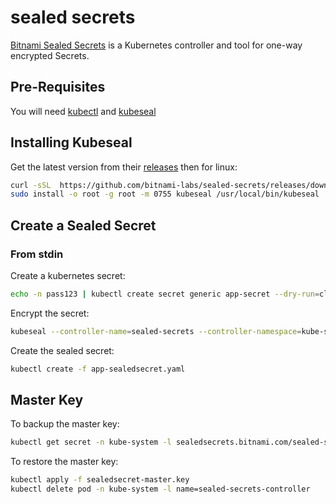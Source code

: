 # sealed secrets

[Bitnami Sealed Secrets](https://github.com/bitnami-labs/sealed-secrets) is a Kubernetes controller and tool for one-way encrypted Secrets.

## Pre-Requisites

You will need [kubectl]() and [kubeseal](https://github.com/bitnami-labs/sealed-secrets/releases)

## Installing Kubeseal

Get the latest version from their [releases](https://github.com/bitnami-labs/sealed-secrets/releases) then for linux:

```bash
curl -sSL  https://github.com/bitnami-labs/sealed-secrets/releases/download/v0.19.1/kubeseal-0.19.1-linux-amd64.tar.gz | tar -xz
sudo install -o root -g root -m 0755 kubeseal /usr/local/bin/kubeseal
```

## Create a Sealed Secret

### From stdin

Create a kubernetes secret:

```bash
echo -n pass123 | kubectl create secret generic app-secret --dry-run=client --from-file=foo=/dev/stdin -o yaml > app-secret.yaml
```

Encrypt the secret:

```bash
kubeseal --controller-name=sealed-secrets --controller-namespace=kube-system --format yaml < app-secret.yaml > app-sealedsecret.yaml
```

Create the sealed secret:

```bash
kubectl create -f app-sealedsecret.yaml
```

## Master Key

To backup the master key:

```bash
kubectl get secret -n kube-system -l sealedsecrets.bitnami.com/sealed-secrets-key -o yaml > sealedsecret-master.key
```

To restore the master key:

```bash
kubectl apply -f sealedsecret-master.key
kubectl delete pod -n kube-system -l name=sealed-secrets-controller
```
